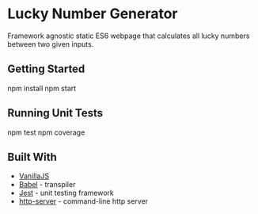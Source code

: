 # Lucky Number Generator

Framework agnostic static ES6 webpage that calculates all lucky numbers between two given inputs.

## Getting Started

npm install
npm start

## Running Unit Tests

npm test
npm coverage

## Built With

* [VanillaJS](http://www.vanilla-js.com) 
* [Babel](http://www.babeljs.io) - transpiler
* [Jest](http://www.jestjs.io) - unit testing framework
* [http-server](http://www.npmjs.com) - command-line http server
